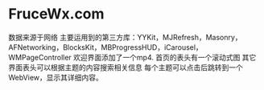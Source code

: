 # FruceWx.com
数据来源于网络
主要运用到的第三方库：YYKit，MJRefresh，Masonry，AFNetworking，BlocksKit，MBProgressHUD，iCarousel，WMPageController
欢迎界面添加了一个mp4.
首页的表头有一个滚动式图
其它界面表头可以根据主题的内容搜索相关信息
每个主题可以点击后跳转到一个WebView，显示其详细内容。
  
